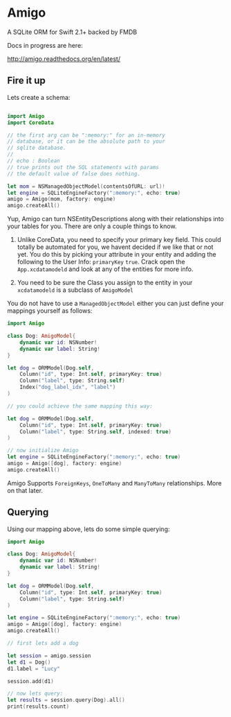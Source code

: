 # Amigo
A SQLite ORM for Swift 2.1+ backed by FMDB

Docs in progress are here:

http://amigo.readthedocs.org/en/latest/


## Fire it up

Lets create a schema:


```swift

import Amigo
import CoreData

// the first arg can be ":memory:" for an in-memory
// database, or it can be the absolute path to your
// sqlite database.
//
// echo : Boolean
// true prints out the SQL statements with params
// the default value of false does nothing.

let mom = NSManagedObjectModel(contentsOfURL: url)!
let engine = SQLiteEngineFactory(":memory:", echo: true)
amigo = Amigo(mom, factory: engine)
amigo.createAll()
```

Yup, Amigo can turn NSEntityDescriptions along with their relationships
into your tables for you. There are only a couple things to know.

1. Unlike CoreData, you need to specify your primary key field. This could
totally be automated for you, we havent decided if we like that or not yet.
You do this by picking your attribute in your entity and adding the following
to the User Info: `primaryKey` `true`. Crack open the `App.xcdatamodeld`
and look at any of the entities for more info.

2. You need to be sure the Class you assign to the entity in your `xcdatamodeld`
is a subclass of `AmigoModel`

You do not have to use a `ManagedObjectModel` either you can just define your
mappings yourself as follows:

```swift
import Amigo

class Dog: AmigoModel{
    dynamic var id: NSNumber!
    dynamic var label: String!
}

let dog = ORMModel(Dog.self,
    Column("id", type: Int.self, primaryKey: true)
    Column("label", type: String.self)
    Index("dog_label_idx", "label")
)

// you could achieve the same mapping this way:

let dog = ORMModel(Dog.self,
    Column("id", type: Int.self, primaryKey: true)
    Column("label", type: String.self, indexed: true)
)

// now initialize Amigo
let engine = SQLiteEngineFactory(":memory:", echo: true)
amigo = Amigo([dog], factory: engine)
amigo.createAll()
```

Amigo Supports `ForeignKeys`, `OneToMany` and `ManyToMany` relationships.
More on that later.

## Querying

Using our mapping above, lets do some simple querying:

```swift
import Amigo

class Dog: AmigoModel{
    dynamic var id: NSNumber!
    dynamic var label: String!
}

let dog = ORMModel(Dog.self,
    Column("id", type: Int.self, primaryKey: true)
    Column("label", type: String.self)
)

let engine = SQLiteEngineFactory(":memory:", echo: true)
amigo = Amigo([dog], factory: engine)
amigo.createAll()

// first lets add a dog

let session = amigo.session
let d1 = Dog()
d1.label = "Lucy"

session.add(d1)

// now lets query:
let results = session.query(Dog).all()
print(results.count)
```













